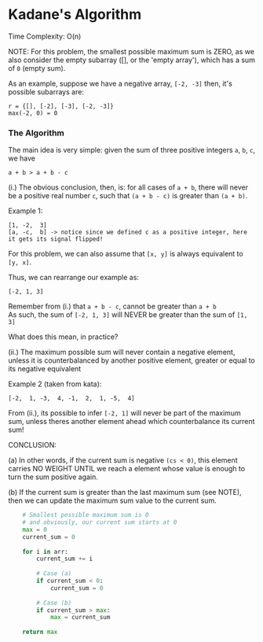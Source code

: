 # Kadane's Algorithm 
Time Complexity: O(n)

NOTE: For this problem, the smallest possible maximum sum is ZERO,
as we also consider the empty subarray ([], or the 'empty array'), which has a sum of `0` (empty sum).

As an example, suppose we have a negative array, `[-2, -3]`
then, it's possible subarrays are:

```
r = {[], [-2], [-3], [-2, -3]}
max(-2, 0) = 0    
```

### The Algorithm


The main idea is very simple: given the sum of three positive integers `a`, `b`, `c`, we have

```
a + b > a + b - c   
```

(i.) The obvious conclusion, then, is: for all cases of `a + b`, there will never be a positive real number `c`,
such that `(a + b - c)` is greater than `(a + b)`.    

Example 1:

```
[1, -2,  3]
[a, -c,  b] -> notice since we defined c as a positive integer, here it gets its signal flipped!
``` 

For this problem, we can also assume that `[x, y]` is always equivalent to `[y, x]`.

Thus, we can rearrange our example as:

```
[-2, 1, 3]
```

Remember from (i.) that `a + b - c`, cannot be greater than `a + b`   
As such, the sum of `[-2, 1, 3]` will NEVER be greater than the sum of `[1, 3]`

What does this mean, in practice?

(ii.) The maximum possible sum will never contain a negative element, unless it is counterbalanced
by another positive element, greater or equal to its negative equivalent

Example 2 (taken from kata):

```
[-2,  1, -3,  4, -1,  2,  1, -5,  4]
```

From (ii.), its possible to infer `[-2, 1]` will never be part of the maximum sum, 
unless theres another element ahead which counterbalance its current sum!    

CONCLUSION: 

(a) In other words, if the current sum is negative `(cs < 0)`, this element carries NO WEIGHT
UNTIL we reach a element whose value is enough to turn the sum positive again.

(b) If the current sum is greater than the last maximum sum (see NOTE),
then we can update the maximum sum value to the current sum.

```py
    # Smallest possible maximum sum is 0
    # and obviously, our current sum starts at 0
    max = 0
    current_sum = 0
    
    for i in arr:
        current_sum += i
        
        # Case (a)
        if current_sum < 0:
            current_sum = 0
            
        # Case (b)
        if current_sum > max:
            max = current_sum
            
    return max
```
